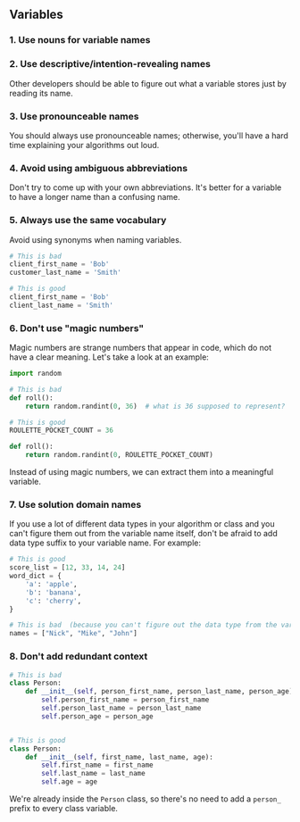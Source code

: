 ## Variables
### 1. Use nouns for variable names
### 2. Use descriptive/intention-revealing names
Other developers should be able to figure out what a variable stores just by reading its name.
### 3. Use pronounceable names
You should always use pronounceable names; otherwise, you'll have a hard time explaining your algorithms out loud.
### 4. Avoid using ambiguous abbreviations
Don't try to come up with your own abbreviations. It's better for a variable to have a longer name than a confusing name.
### 5. Always use the same vocabulary
Avoid using synonyms when naming variables.
```python
# This is bad
client_first_name = 'Bob'
customer_last_name = 'Smith'

# This is good
client_first_name = 'Bob'
client_last_name = 'Smith'
```
### 6. Don't use "magic numbers"
Magic numbers are strange numbers that appear in code, which do not have a clear meaning. Let's take a look at an example:
```python
import random

# This is bad
def roll():
    return random.randint(0, 36)  # what is 36 supposed to represent?

# This is good
ROULETTE_POCKET_COUNT = 36

def roll():
    return random.randint(0, ROULETTE_POCKET_COUNT)
```
Instead of using magic numbers, we can extract them into a meaningful variable.
### 7. Use solution domain names
If you use a lot of different data types in your algorithm or class and you can't figure them out from the variable name itself, don't be afraid to add data type suffix to your variable name. For example:
```python
# This is good
score_list = [12, 33, 14, 24]
word_dict = {
    'a': 'apple',
    'b': 'banana',
    'c': 'cherry',
}

# This is bad  (because you can't figure out the data type from the variable name)
names = ["Nick", "Mike", "John"]
```
### 8. Don't add redundant context
```python
# This is bad
class Person:
    def __init__(self, person_first_name, person_last_name, person_age):
        self.person_first_name = person_first_name
        self.person_last_name = person_last_name
        self.person_age = person_age


# This is good
class Person:
    def __init__(self, first_name, last_name, age):
        self.first_name = first_name
        self.last_name = last_name
        self.age = age
```
We're already inside the `Person` class, so there's no need to add a `person_` prefix to every class variable.